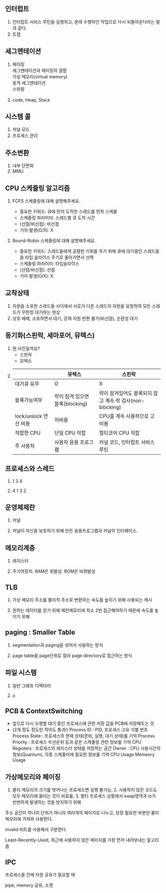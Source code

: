 ## 인터럽트

1. 인터럽트 서비스 루틴을 실행하고, 본래 수행하던 작업으로 다시 되돌아온다라는 말과 같다.
2. 트랩

## 세그멘테이션

1. 페이징<br>
   세그멘테이션과 페이징의 결합<br>
   가상 메모리(virtual memory)<br>
   동적 세그멘테이션<br>
   스와핑<br>
   <br>
2. code, Heap, Stack

## 시스템 콜

1. 커널 모드
2. 프로세스 관리

## 주소변환

1. 내부 단편화
2. MMU

## CPU 스케줄링 알고리즘

1. FCFS 스케줄링에 대해 설명해주세요.

   - 중요한 키워드: 큐에 먼저 도착한 스레드를 먼저 스케줄
   - 스케줄링 파라미터: 스레드별 큐 도착 시간
   - (선점/비선점): 비선점
   - 기아 발생(O/X): X

2. Round-Robin 스케줄링에 대해 설명해주세요.
   - 중요한 키워드: 스레드들에게 공평한 기회를 주기 위해 큐에 대기중인 스레드들을 타임 슬라이스 주기로 돌아가면서 선택
   - 스케줄링 파라미터: 타임슬라이스
   - (선점/비선점): 선점
   - 기아 발생(O/X): X

## 교착상태

1. 자원을 소유한 스레드들 사이에서 서로가 다른 스레드의 자원을 요청하여 모든 스레드가 무한정 대기하는 현상
2. 상호 배제, 소유하면서 대기, 강제 자원 반환 불가(비선점), 순환성 대기

## 동기화(스핀락, 세마포어, 뮤텍스)

1. 뭔 사진일까요?
   - 스핀락
   - 뮤텍스
2. |                       | 뮤텍스                          | 스핀락                                                   |
   | --------------------- | ------------------------------- | -------------------------------------------------------- |
   | 대기큐 유무           | O                               | X                                                        |
   | 블록가능여부          | 락이 잠겨 있으면 블록(blocking) | 락이 잠겨있어도 블록되지 않고 계속 락 검사(non-blocking) |
   | lock/unlock 연산 비용 | 저비용                          | CPU를 계속 사용하므로 고비용                             |
   | 적합한 CPU            | 단일 CPU 적합                   | 멀티코어 CPU 적합                                        |
   | 주 사용처             | 사용자 응용 프로그램            | 커널 코드, 인터럽트 서비스 루틴                          |

## 프로세스와 스레드

1. 1 3 4

2. 4 1 3 2

## 운영체제란

1. 커널

2. 커널이 자신을 보호하기 위해 만든 응용프로그램과 커널의 인터페이스.

## 메모리계층

1. 레지스터

2. 주기억장치. RAM은 휘발성. ROM은 비휘발성

## TLB

1. 가상 메모리 주소를 물리적 주소로 변환하는 속도를 높이기 위해 사용되는 캐시

2. 원하는 데이터를 얻기 위해 메인메모리에 최소 2번 접근해야하기 때문에 속도를 높이기 위해

## paging : Smaller Table

1. segmentation과 paging을 섞어서 사용하는 방식

2. page table을 page단위로 잘라 page directory로 접근하는 방식

## 파일 시스템

1. 일반 그래프 디렉터리

2. o

## PCB & ContextSwitching

- 앞으로 다시 수행할 대기 중인 프로세스에 관한 저장 값을 PCB에 저장해두는 것
- (2개 정도 정도만 적어도 통과!)
  Process ID : PID, 프로세스 고유 식별 번호
  Process State : 프로세스의 현재 상태(준비, 실행, 대기 상태)를 기억
  Process Priority : 프로세스 우선순위 등과 같은 스케줄링 관련 정보를 기억
  CPU Registers : 프로세스의 레지스터 상태를 저장하는 공간
  Owner : CPU 사용시간의 정보(Quantum), 각종 스케줄러에 필요한 정보를 기억
  CPU Usage
  Memeory Usage

## 가상메모리와 페이징

1.  물리 메모리의 크기를 벗어나는 프로세스면 실행 불가능, 2. 사용하지 않은 코드도 모두 메모리에 올리는 것이 비효율, 3. 멀티 프로세스 상황에서 swap영역과 io가 빈번하게 발생하는 것을 방지하기 위해

주소 공간이 하나의 단위가 아니라 여러개의 페이지로 나누고, 당장 필요한 부분만 물리 메모리에 가져와 사용한다.

invalid 비트를 사용해서 구분한다.

Least-Recently-Used, 최근에 사용하지 않은 페이지를 가장 먼저 내려보내는 알고리즘

## IPC

프로세스들 간에 자원 공유가 필요할 때

pipe, memory 공유, 소켓
